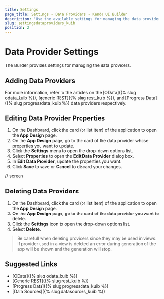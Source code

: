 ```yaml
---
title: Settings
page_title: Settings - Data Providers - Kendo UI Builder
description: "Use the available settings for managing the data providers when working with the Kendo UI Builder tool."
slug: settingsdataproviders_kuib
position: 2
---
```


# Data Provider Settings

The Builder provides settings for managing the data providers.

## Adding Data Providers

For more information, refer to the articles on the [OData]({% slug odata_kuib %}), [generic REST]({% slug rest_kuib %}), and [Progress Data]({% slug progressdata_kuib %}) data providers respectively.

## Editing Data Provider Properties

1. On the Dashboard, click the card (or list item) of the application to open the **App Design** page.
1. On the **App Design** page, go to the card of the data provider whose properties you want to update.
1. Click the **Settings** menu to open the drop-down options list.
1. Select **Properties** to open the **Edit Data Provider** dialog box.
1. In **Edit Data Provider**, update the properties you want.
1. Click **Save** to save or **Cancel** to discard your changes.

// screen

## Deleting Data Providers

1. On the Dashboard, click the card (or list item) of the application to open the **App Design** page.
1. On the **App Design** page, go to the card of the data provider you want to delete.
1. Click the **Settings** icon to open the drop-down options list.
1. Select **Delete**.

 > Be carefull when deleting providers since they may be used in views. If provider used in a view is deleted an error during generation of the app will be shown and the generation will stop.

## Suggested Links

* [OData]({% slug odata_kuib %})
* [Generic REST]({% slug rest_kuib %})
* [Progress Data]({% slug progressdata_kuib %})
* [Data Sources]({% slug datasources_kuib %})
